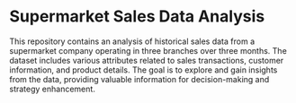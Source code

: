 # Supermarket Sales Data Analysis
This repository contains an analysis of historical sales data from a supermarket company operating in three branches over three months. The dataset includes various attributes related to sales transactions, customer information, and product details. The goal is to explore and gain insights from the data, providing valuable information for decision-making and strategy enhancement.
